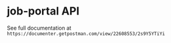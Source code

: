 # job-portal API
See full documentation at `https://documenter.getpostman.com/view/22608553/2s9Y5YTiYi`
